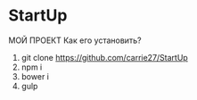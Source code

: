 # StartUp
МОЙ ПРОЕКТ
Как его установить?

1. git clone https://github.com/carrie27/StartUp
2. npm i
3. bower i
4. gulp

